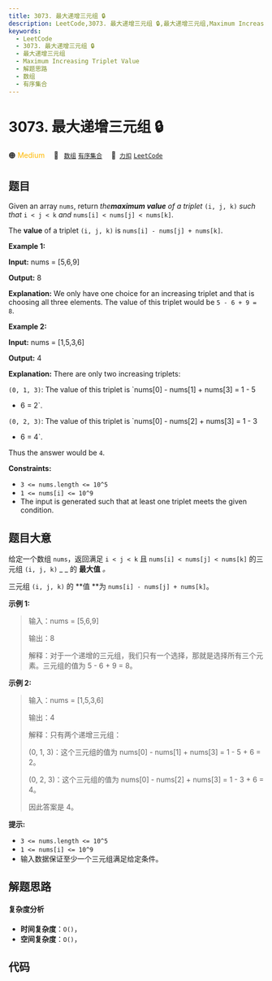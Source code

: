 ```yaml
---
title: 3073. 最大递增三元组 🔒
description: LeetCode,3073. 最大递增三元组 🔒,最大递增三元组,Maximum Increasing Triplet Value,解题思路,数组,有序集合
keywords:
  - LeetCode
  - 3073. 最大递增三元组 🔒
  - 最大递增三元组
  - Maximum Increasing Triplet Value
  - 解题思路
  - 数组
  - 有序集合
---
```


# 3073. 最大递增三元组 🔒

🟠 <font color=#ffb800>Medium</font>&emsp; 🔖&ensp; [`数组`](/tag/array.md) [`有序集合`](/tag/ordered-set.md)&emsp; 🔗&ensp;[`力扣`](https://leetcode.cn/problems/maximum-increasing-triplet-value) [`LeetCode`](https://leetcode.com/problems/maximum-increasing-triplet-value)

## 题目

Given an array `nums`, return _the**maximum value** of a triplet_ `(i, j, k)`
_such that_ `i < j < k` _and_ `nums[i] < nums[j] < nums[k]`.

The **value** of a triplet `(i, j, k)` is `nums[i] - nums[j] + nums[k]`.



**Example 1:**

**Input:** nums = [5,6,9]

**Output:** 8

**Explanation:** We only have one choice for an increasing triplet and that is
choosing all three elements. The value of this triplet would be `5 - 6 + 9 =
8`.

**Example 2:**

**Input:** nums = [1,5,3,6]

**Output:** 4

**Explanation:** There are only two increasing triplets:

`(0, 1, 3)`: The value of this triplet is `nums[0] - nums[1] + nums[3] = 1 - 5
+ 6 = 2`.

`(0, 2, 3)`: The value of this triplet is `nums[0] - nums[2] + nums[3] = 1 - 3
+ 6 = 4`.

Thus the answer would be `4`.



**Constraints:**

  * `3 <= nums.length <= 10^5`
  * `1 <= nums[i] <= 10^9`
  * The input is generated such that at least one triplet meets the given condition.


## 题目大意

给定一个数组 `nums`，返回满足 `i < j < k` 且 `nums[i] < nums[j] < nums[k]` 的三元组 `(i, j,
k)` _ _ 的 **最大值** _。_

三元组 `(i, j, k)`  的 **值  **为 `nums[i] - nums[j] + nums[k]`。





**示例 1:**

> 
> 
> 
> 
> 
> 输入：nums = [5,6,9]
> 
> 输出：8
> 
> 解释：对于一个递增的三元组，我们只有一个选择，那就是选择所有三个元素。三元组的值为 5 - 6 + 9 = 8。
> 
> 

**示例 2:**

> 
> 
> 
> 
> 
> 输入：nums = [1,5,3,6]
> 
> 输出：4
> 
> 解释：只有两个递增三元组：
> 
> (0, 1, 3)：这个三元组的值为 nums[0] - nums[1] + nums[3] = 1 - 5 + 6 = 2。
> 
> (0, 2, 3)：这个三元组的值为 nums[0] - nums[2] + nums[3] = 1 - 3 + 6 = 4。
> 
> 因此答案是 4。
> 
> 



**提示:**

  * `3 <= nums.length <= 10^5`
  * `1 <= nums[i] <= 10^9`
  * 输入数据保证至少一个三元组满足给定条件。


## 解题思路

#### 复杂度分析

- **时间复杂度**：`O()`，
- **空间复杂度**：`O()`，

## 代码

```javascript

```